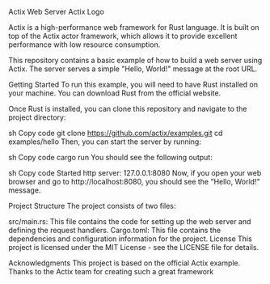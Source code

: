 Actix Web Server
Actix Logo

Actix is a high-performance web framework for Rust language. It is built on top of the Actix actor framework, which allows it to provide excellent performance with low resource consumption.

This repository contains a basic example of how to build a web server using Actix. The server serves a simple "Hello, World!" message at the root URL.

Getting Started
To run this example, you will need to have Rust installed on your machine. You can download Rust from the official website.

Once Rust is installed, you can clone this repository and navigate to the project directory:

sh
Copy code
git clone https://github.com/actix/examples.git
cd examples/hello
Then, you can start the server by running:

sh
Copy code
cargo run
You should see the following output:

sh
Copy code
Started http server: 127.0.0.1:8080
Now, if you open your web browser and go to http://localhost:8080, you should see the "Hello, World!" message.

Project Structure
The project consists of two files:

src/main.rs: This file contains the code for setting up the web server and defining the request handlers.
Cargo.toml: This file contains the dependencies and configuration information for the project.
License
This project is licensed under the MIT License - see the LICENSE file for details.

Acknowledgments
This project is based on the official Actix example. Thanks to the Actix team for creating such a great framework
